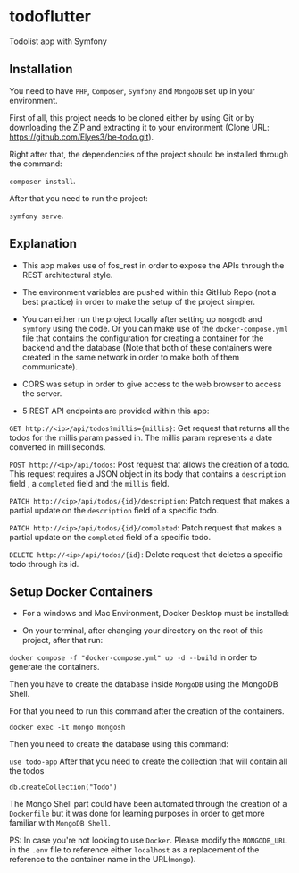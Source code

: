# todoflutter

Todolist app with Symfony

## Installation
You need to have `PHP`, `Composer`, `Symfony` and `MongoDB` set up in your environment.

First of all, this project needs to be cloned either by using Git or by downloading the ZIP and extracting it to your environment (Clone URL: https://github.com/Elyes3/be-todo.git).

Right after that, the dependencies of the project should be installed through the command:

```composer install```.

After that you need to run the project:

```symfony serve```.
## Explanation

- This app makes use of fos_rest in order to expose the APIs through the REST architectural style.

- The environment variables are pushed within this GitHub Repo (not a best practice) in order to make the setup of the project simpler.

- You can either run the project locally after setting up `mongodb` and `symfony` using the code. Or you can make use of the `docker-compose.yml` file that contains the configuration for creating a container for the backend and the database (Note that both of these containers were created in the same network in order to make both of them communicate).
- CORS was setup in order to give access to the web browser to access the server.

- 5 REST API endpoints are provided within this app:

```GET http://<ip>/api/todos?millis={millis}```: Get request that returns all the todos for the millis param passed in. The millis param represents a date converted in milliseconds.

```POST http://<ip>/api/todos```: Post request that allows the creation of a todo. This request requires a JSON object in its body that contains a `description` field , a `completed` field and the `millis` field.

```PATCH http://<ip>/api/todos/{id}/description```: Patch request that makes a partial update on the `description` field of a specific todo.

```PATCH http://<ip>/api/todos/{id}/completed```: Patch request that makes a partial update on the `completed` field of a specific todo.

```DELETE http://<ip>/api/todos/{id}```: Delete request that deletes a specific todo through its id.

## Setup Docker Containers 
- For a windows and Mac Environment, Docker Desktop must be installed:

- On your terminal, after changing your directory on the root of this project, after that run:

``` docker compose -f "docker-compose.yml" up -d --build ``` in order to generate the containers.

Then you have to create the database inside ```MongoDB``` using the MongoDB Shell.

For that you need to run this command after the creation of the containers.

```docker exec -it mongo mongosh```

Then you need to create the database using this command:

```use todo-app```
After that you need to create the collection that will contain all the todos

```db.createCollection("Todo")```

The Mongo Shell part could have been automated through the creation of a `Dockerfile` but it was done for learning purposes in order to get more familiar with `MongoDB Shell`.

PS: In case you're not looking to use `Docker`. Please modify the `MONGODB_URL` in the `.env` file to reference either `localhost` as a replacement of the reference to the container name in the URL(`mongo`).
